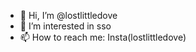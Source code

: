 - 👋 Hi, I’m @lostlittledove
- 👀 I’m interested in sso
- 📫 How to reach me: Insta(lostlittledove)

<!---
lostlittledove/lostlittledove is a ✨ special ✨ repository because its `README.md` (this file) appears on your GitHub profile.
You can click the Preview link to take a look at your changes.
--->
